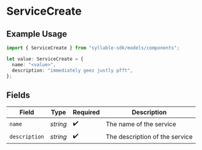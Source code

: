 # ServiceCreate

## Example Usage

```typescript
import { ServiceCreate } from "syllable-sdk/models/components";

let value: ServiceCreate = {
  name: "<value>",
  description: "immediately geez justly pfft",
};
```

## Fields

| Field                          | Type                           | Required                       | Description                    |
| ------------------------------ | ------------------------------ | ------------------------------ | ------------------------------ |
| `name`                         | *string*                       | :heavy_check_mark:             | The name of the service        |
| `description`                  | *string*                       | :heavy_check_mark:             | The description of the service |